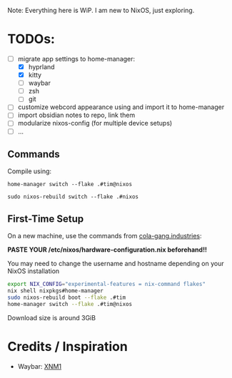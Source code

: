 Note: Everything here is WiP. I am new to NixOS, just exploring.

# TODOs:

- [ ] migrate app settings to home-manager:
  - [x] hyprland
  - [x] kitty
  - [ ] waybar
  - [ ] zsh
  - [ ] git
- [ ] customize webcord appearance using and import it to home-manager
- [ ] import obsidian notes to repo, link them
- [ ] modularize nixos-config (for multiple device setups)
- [ ] ...

## Commands

Compile using:

`home-manager switch --flake .#tim@nixos`

`sudo nixos-rebuild switch --flake .#nixos`

## First-Time Setup

On a new machine, use the commands from [cola-gang.industries](https://cola-gang.industries/nixos-for-the-confused-part-i):

**PASTE YOUR /etc/nixos/hardware-configuration.nix beforehand!!**

You may need to change the username and hostname depending on your NixOS installation

```bash
export NIX_CONFIG="experimental-features = nix-command flakes"
nix shell nixpkgs#home-manager
sudo nixos-rebuild boot --flake .#tim
home-manager switch --flake .#tim@nixos
```

Download size is around 3GiB

# Credits / Inspiration

- Waybar: [XNM1](https://github.com/XNM1/linux-nixos-hyprland-config-dotfiles?tab=readme-ov-file)
